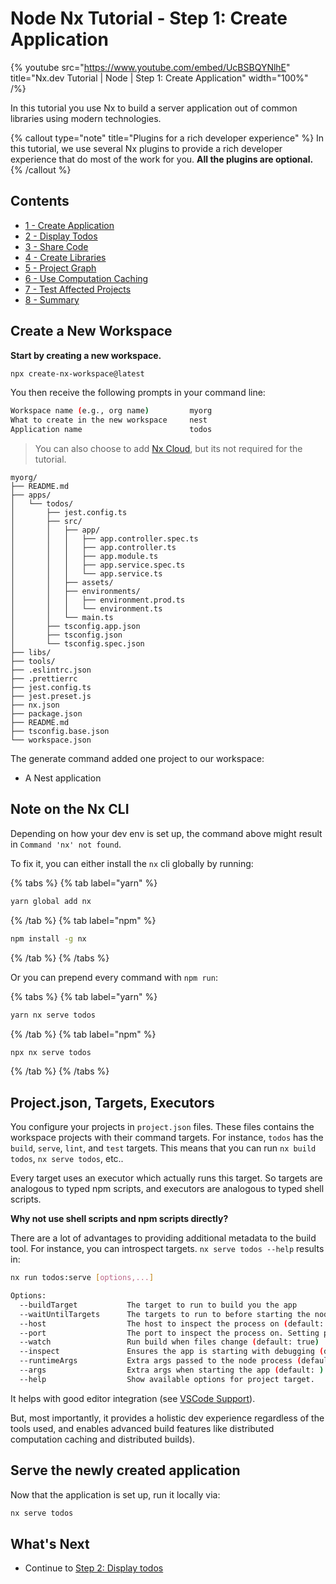 # Node Nx Tutorial - Step 1: Create Application

{% youtube
src="https://www.youtube.com/embed/UcBSBQYNlhE"
title="Nx.dev Tutorial | Node | Step 1: Create Application"
width="100%" /%}

In this tutorial you use Nx to build a server application out of common libraries using modern technologies.

{% callout type="note" title="Plugins for a rich developer experience" %}
In this tutorial, we use several Nx plugins to provide a rich developer experience that do most of the work for you. **All the plugins are optional.**
{% /callout %}

## Contents

- [1 - Create Application](/node-tutorial/01-create-application)
- [2 - Display Todos](/node-tutorial/02-display-todos)
- [3 - Share Code](/node-tutorial/03-share-code)
- [4 - Create Libraries](/node-tutorial/04-create-libs)
- [5 - Project Graph](/node-tutorial/05-dep-graph)
- [6 - Use Computation Caching](/node-tutorial/06-computation-caching)
- [7 - Test Affected Projects](/node-tutorial/07-test-affected-projects)
- [8 - Summary](/node-tutorial/08-summary)

## Create a New Workspace

**Start by creating a new workspace.**

```bash
npx create-nx-workspace@latest
```

You then receive the following prompts in your command line:

```bash
Workspace name (e.g., org name)         myorg
What to create in the new workspace     nest
Application name                        todos
```

> You can also choose to add [Nx Cloud](https://nx.app), but its not required for the tutorial.

```treeview
myorg/
├── README.md
├── apps/
│   └── todos/
│       ├── jest.config.ts
│       ├── src/
│       │   ├── app/
│       │   │   ├── app.controller.spec.ts
│       │   │   ├── app.controller.ts
│       │   │   ├── app.module.ts
│       │   │   ├── app.service.spec.ts
│       │   │   └── app.service.ts
│       │   ├── assets/
│       │   ├── environments/
│       │   │   ├── environment.prod.ts
│       │   │   └── environment.ts
│       │   └── main.ts
│       ├── tsconfig.app.json
│       ├── tsconfig.json
│       └── tsconfig.spec.json
├── libs/
├── tools/
├── .eslintrc.json
├── .prettierrc
├── jest.config.ts
├── jest.preset.js
├── nx.json
├── package.json
├── README.md
├── tsconfig.base.json
└── workspace.json
```

The generate command added one project to our workspace:

- A Nest application

## Note on the Nx CLI

Depending on how your dev env is set up, the command above might result in `Command 'nx' not found`.

To fix it, you can either install the `nx` cli globally by running:

{% tabs %}
{% tab label="yarn" %}

```bash
yarn global add nx
```

{% /tab %}
{% tab label="npm" %}

```bash
npm install -g nx
```

{% /tab %}
{% /tabs %}

Or you can prepend every command with `npm run`:

{% tabs %}
{% tab label="yarn" %}

```bash
yarn nx serve todos
```

{% /tab %}
{% tab label="npm" %}

```bash
npx nx serve todos
```

{% /tab %}
{% /tabs %}

## Project.json, Targets, Executors

You configure your projects in `project.json` files. These files contains the workspace projects with their command targets. For instance, `todos` has the `build`, `serve`, `lint`, and `test` targets. This means that you can run `nx build todos`, `nx serve todos`, etc..

Every target uses an executor which actually runs this target. So targets are analogous to typed npm scripts, and executors are analogous to typed shell scripts.

**Why not use shell scripts and npm scripts directly?**

There are a lot of advantages to providing additional metadata to the build tool. For instance, you can introspect targets. `nx serve todos --help` results in:

```bash
nx run todos:serve [options,...]

Options:
  --buildTarget           The target to run to build you the app
  --waitUntilTargets      The targets to run to before starting the node app (default: )
  --host                  The host to inspect the process on (default: localhost)
  --port                  The port to inspect the process on. Setting port to 0 will assign random free ports to all forked processes.
  --watch                 Run build when files change (default: true)
  --inspect               Ensures the app is starting with debugging (default: inspect)
  --runtimeArgs           Extra args passed to the node process (default: )
  --args                  Extra args when starting the app (default: )
  --help                  Show available options for project target.
```

It helps with good editor integration (see [VSCode Support](/core-features/integrate-with-editors#nx-console-for-vscode)).

But, most importantly, it provides a holistic dev experience regardless of the tools used, and enables advanced build features like distributed computation caching and distributed builds).

## Serve the newly created application

Now that the application is set up, run it locally via:

```bash
nx serve todos
```

## What's Next

- Continue to [Step 2: Display todos](/node-tutorial/02-display-todos)
